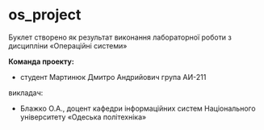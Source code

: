 # os_project
Буклет створено як результат виконання лабораторної роботи з дисципліни
«Операційні системи»

**Команда проекту:** 
+ студент Мартинюк Дмитро Андрийович група АИ-211


викладач: 
+ Блажко О.А., доцент кафедри інформаційних систем Національного
університету «Одеська політехніка»
